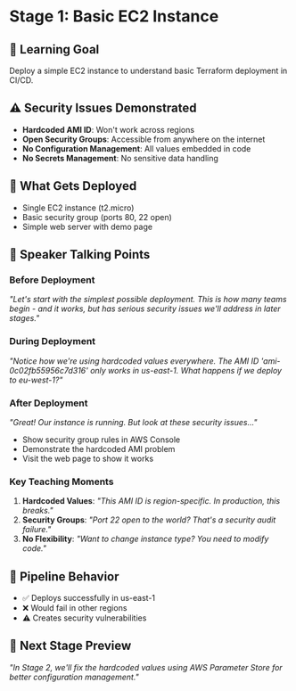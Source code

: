 # Stage 1: Basic EC2 Instance

## 🎯 Learning Goal
Deploy a simple EC2 instance to understand basic Terraform deployment in CI/CD.

## ⚠️ Security Issues Demonstrated
- **Hardcoded AMI ID**: Won't work across regions
- **Open Security Groups**: Accessible from anywhere on the internet
- **No Configuration Management**: All values embedded in code
- **No Secrets Management**: No sensitive data handling

## 🚀 What Gets Deployed
- Single EC2 instance (t2.micro)
- Basic security group (ports 80, 22 open)
- Simple web server with demo page

## 🎤 Speaker Talking Points

### Before Deployment
*"Let's start with the simplest possible deployment. This is how many teams begin - and it works, but has serious security issues we'll address in later stages."*

### During Deployment
*"Notice how we're using hardcoded values everywhere. The AMI ID 'ami-0c02fb55956c7d316' only works in us-east-1. What happens if we deploy to eu-west-1?"*

### After Deployment
*"Great! Our instance is running. But look at these security issues..."*
- Show security group rules in AWS Console
- Demonstrate the hardcoded AMI problem
- Visit the web page to show it works

### Key Teaching Moments
1. **Hardcoded Values**: *"This AMI ID is region-specific. In production, this breaks."*
2. **Security Groups**: *"Port 22 open to the world? That's a security audit failure."*
3. **No Flexibility**: *"Want to change instance type? You need to modify code."*

## 🔄 Pipeline Behavior
- ✅ Deploys successfully in us-east-1
- ❌ Would fail in other regions
- ⚠️ Creates security vulnerabilities

## 🎯 Next Stage Preview
*"In Stage 2, we'll fix the hardcoded values using AWS Parameter Store for better configuration management."*